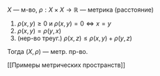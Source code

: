 $X$ — м-во, $\rho: X\times X\to \mathbb{R}$ — метрика (расстояние)
1. $\rho(x, y)\geq 0$ и $\rho(x, y)=0 \iff x=y$
2. $\rho(x, y)=\rho(y, x)$
3. (нер-во треуг.) $\rho(x, z)\leq \rho(x, y)+\rho(y, z)$

Тогда $(X, \rho)$ — метр. пр-во.

[[Примеры метрических пространств]]